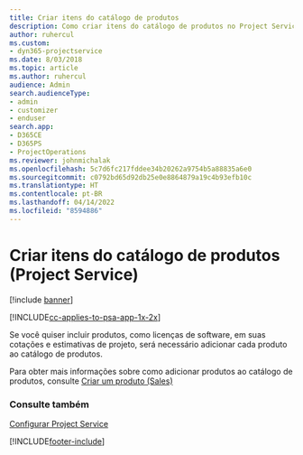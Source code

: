 ```yaml
---
title: Criar itens do catálogo de produtos
description: Como criar itens do catálogo de produtos no Project Service
author: ruhercul
ms.custom:
- dyn365-projectservice
ms.date: 8/03/2018
ms.topic: article
ms.author: ruhercul
audience: Admin
search.audienceType:
- admin
- customizer
- enduser
search.app:
- D365CE
- D365PS
- ProjectOperations
ms.reviewer: johnmichalak
ms.openlocfilehash: 5c7d6fc217fddee34b20262a9754b5a88835a6e0
ms.sourcegitcommit: c0792bd65d92db25e0e8864879a19c4b93efb10c
ms.translationtype: HT
ms.contentlocale: pt-BR
ms.lasthandoff: 04/14/2022
ms.locfileid: "8594886"
---
```

# <a name="create-product-catalog-items-project-service"></a>Criar itens do catálogo de produtos (Project Service)

[!include [banner](../includes/psa-now-project-operations.md)]

[!INCLUDE[cc-applies-to-psa-app-1x-2x](../includes/cc-applies-to-psa-app-1x-2x.md)]

Se você quiser incluir produtos, como licenças de software, em suas cotações e estimativas de projeto, será necessário adicionar cada produto ao catálogo de produtos.  
  
 Para obter mais informações sobre como adicionar produtos ao catálogo de produtos, consulte [Criar um produto (Sales)](/dynamics365/sales-enterprise/create-product-sales)  
  
### <a name="see-also"></a>Consulte também  
 [Configurar Project Service](../psa/configure.md)


[!INCLUDE[footer-include](../includes/footer-banner.md)]
